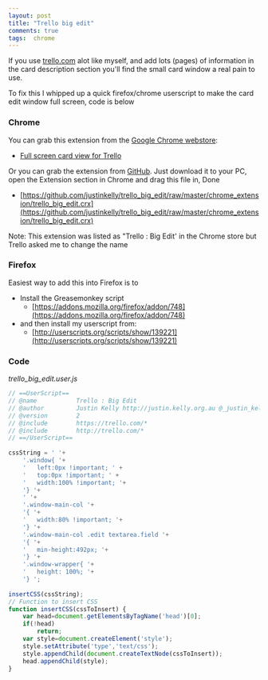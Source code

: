 ```yaml
---
layout: post
title: "Trello big edit"
comments: true
tags:  chrome
---
```


If you use [trello.com](trello.com) alot like myself, and add lots (pages) of information in the card description section 
you'll find the small card window a real pain to use.

To fix this I whipped up a quick firefox/chrome userscript to make the card edit window full screen, code is below

### Chrome

You can grab this extension from the [Google Chrome webstore][chrome]:

 * [Full screen card view for Trello][chrome]

Or you can grab the extension from [GitHub][git].  Just download it to your PC, open the Extension section in Chrome and drag this file in, Done

* [https://github.com/justinkelly/trello_big_edit/raw/master/chrome_extension/trello_big_edit.crx](https://github.com/justinkelly/trello_big_edit/raw/master/chrome_extension/trello_big_edit.crx)

Note: This extension was listed as "Trello : Big Edit' in the Chrome store but Trello asked me to change the name

### Firefox

Easiest way to add this into Firefox is to

* Install the Greasemonkey script
    * [https://addons.mozilla.org/firefox/addon/748](https://addons.mozilla.org/firefox/addon/748)
* and then install my userscript from: 
    * [http://userscripts.org/scripts/show/139221](http://userscripts.org/scripts/show/139221)

### Code

_trello_big_edit.user.js_

``` javascript
// ==UserScript==
// @name           Trello : Big Edit
// @author         Justin Kelly http://justin.kelly.org.au @_justin_kelly
// @version        2
// @include        https://trello.com/*
// @include        http://trello.com/*
// ==/UserScript==
 
cssString = ' '+
    '.window{ '+
    '   left:0px !important; ' +
    '   top:0px !important; ' +
    '   width:100% !important; '+
    '} '+
    ' '+
    '.window-main-col '+
    '{ '+
    '   width:80% !important; '+
    '} '+
    '.window-main-col .edit textarea.field '+
    '{ '+
    '   min-height:492px; '+
    '} '+
    '.window-wrapper{ '+
    '   height: 100%; '+
    '} ';
 
insertCSS(cssString);
// Function to insert CSS
function insertCSS(cssToInsert) {
    var head=document.getElementsByTagName('head')[0];
    if(!head)
        return;
    var style=document.createElement('style');
    style.setAttribute('type','text/css');
    style.appendChild(document.createTextNode(cssToInsert));
    head.appendChild(style);
}
```

[chrome]: https://chrome.google.com/webstore/detail/full-screen-card-view-for/iakcnnmjbdoemkjecojadhpinebnkipm
[git]: https://github.com/justinkelly/trello_big_edit